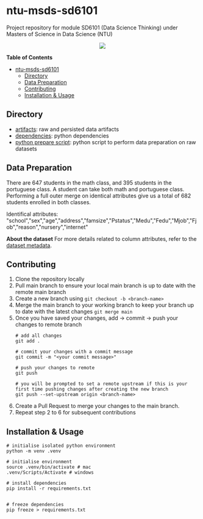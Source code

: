 # ntu-msds-sd6101
Project repository for module SD6101 (Data Science Thinking) under Masters of Science in Data Science (NTU)

<p align="center">
    <a href="https://www.python.org/downloads/release/python-3107/" alt="Contributors">
        <img src="https://img.shields.io/badge/python-3.10.7-blue"/></a>
</p>

**Table of Contents**
- [ntu-msds-sd6101](#ntu-msds-sd6101)
  - [Directory](#directory)
  - [Data Preparation](#data-preparation)
  - [Contributing](#contributing)
  - [Installation \& Usage](#installation--usage)

## Directory
- [artifacts](artifacts/): raw and persisted data artifacts
- [dependencies](requirements.txt): python dependencies
- [python prepare script](prepare.py): python script to perform data preparation on raw datasets

## Data Preparation

There are 647 students in the math class, and 395 students in the portuguese class. A student can take both math and portuguese class. Performing a full outer merge on identical attributes give us a total of 682 students enrolled in both classes. 

Identifical attributes: "school","sex","age","address","famsize","Pstatus","Medu","Fedu","Mjob","Fjob","reason","nursery","internet"


**About the dataset**
For more details related to column attributes, refer to the [dataset metadata](artifacts/student.txt).

## Contributing

1. Clone the repository locally
1. Pull main branch to ensure your local main branch is up to date with the remote main branch
1. Create a new branch using `git checkout -b <branch-name>`
1. Merge the main branch to your working branch to keep your branch up to date with the latest changes `git merge main`
1. Once you have saved your changes, add -> commit -> push your changes to remote branch 
    ```
    # add all changes
    git add . 

    # commit your changes with a commit message
    git commit -m "<your commit message>"

    # push your changes to remote
    git push

    # you will be prompted to set a remote upstream if this is your first time pushing changes after creating the new branch
    git push --set-upstream origin <branch-name>
    ```
1. Create a Pull Request to merge your changes to the main branch. 
1. Repeat step 2 to 6 for subsequent contributions


## Installation & Usage

```
# initialise isolated python environment
python -m venv .venv

# initialise environment
source .venv/bin/activate # mac
.venv/Scripts/Activate # windows

# install dependencies
pip install -r requirements.txt


# freeze dependencies
pip freeze > requirements.txt
```

